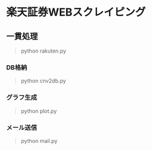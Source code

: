 # 楽天証券WEBスクレイピング

## 一貫処理  
> python rakuten.py

### DB格納  
> python cnv2db.py  

### グラフ生成
> python plot.py  


### メール送信  
> python mail.py

